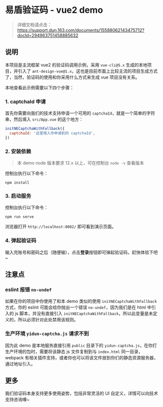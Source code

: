 # 易盾验证码 - vue2 demo

> 详细文档请点击：https://support.dun.163.com/documents/15588062143475712?docId=294963751458885632

## 说明

本项目是主流框架 vue2 的验证码调用示例，采用 `vue-cli@5.x` 生成的本地项目，并引入了 `ant-design-vue@1.x`，这也是目前市面上比较主流的项目生成方式了，当然，验证码的使用和你采用什么方式来生成 vue 项目没有关系。 

本地查看此示例需要以下四个步骤：

### 1. captchaId 申请

首先你需要向我们的技术支持申请一个可用的 `captchaId`，就是一个简单的字符串，然后填入 `src/App.vue` 的这个地方：
```js
initNECaptchaWithFallback({
  captchaId: '这里填入你申请到的 captchaId',
})
```

### 2. 安装依赖

> 本 demo node 版本要求 12.x 以上，可在控制台 `node -v` 查看版本

控制台执行以下命令：

```
npm install
```

### 3. 启动服务

控制台执行以下命令：

```
npm run serve
```

浏览器打开 `http://localhost:8082/` 即可看到演示页面。

### 4. 弹起验证码

输入完账号和密码之后（随便输），点击**登录**按钮即可弹起验证码，赶快体验下吧~

## 注意点

###  eslint 报错 `no-undef`

如果在你的项目中你使用了和本 demo 类似的使用 `initNECaptchaWithFallback` 方式，你的 eslint 可能会给你抛出一个错误 `no-undef`，因为我们是在 html 中引入的 js 脚本，并没有直接引入 `initNECaptchaWithFallback`，所以此变量是未定义的，所以必须针对此处禁用该规则。

### 生产环境 `yidun-captcha.js` 请求不到

因为此 demo 是本地服务直接引用 `public` 目录下的 `yidun-captcha.js`，在你打生产环境的包时，需要将该静态 js 文件复制到与 `index.html` 同一目录，webpack 有相关插件支持，或者你也可以将该文件放到你们的静态资源服务器，通过地址引入。

## 更多

我们验证码本身支持更多使用姿势，包括非常灵活的 UI 自定义，详情可以向技术支持咨询噢~ 